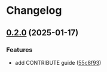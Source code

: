 # Changelog

## [0.2.0](https://github.com/khannz/test-mrk-gha/compare/v0.1.0...v0.2.0) (2025-01-17)


### Features

* add CONTRIBUTE guide ([55c8f93](https://github.com/khannz/test-mrk-gha/commit/55c8f93496110638db20c310c7a95220f4501c0d))
